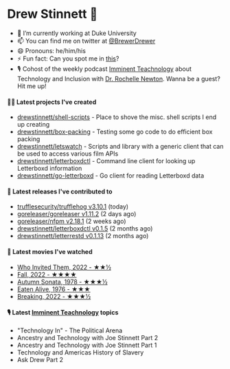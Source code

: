
# Drew Stinnett 👋

- 🔭 I’m currently working at Duke University
- 📫 You can find me on twitter at [@BrewerDrewer](https://twitter.com/BrewerDrewer)
- 😄 Pronouns: he/him/his
- ⚡ Fun fact: Can you spot me in [this](https://www.youtube.com/watch?v=oL9WnB0qHBA)?
- 🎙 Cohost of the weekly podcast [Imminent Teachnology](https://podcast.imminentteachnology.com/) about Technology and Inclusion with [Dr. Rochelle Newton](https://www.linkedin.com/in/drrochellenewton/). Wanna be a guest? Hit me up!

#### 👨‍💻 Latest projects I've created
- [drewstinnett/shell-scripts](https://github.com/drewstinnett/shell-scripts) - Place to shove the misc. shell scripts I end up creating
- [drewstinnett/box-packing](https://github.com/drewstinnett/box-packing) - Testing some go code to do efficient box packing
- [drewstinnett/letswatch](https://github.com/drewstinnett/letswatch) - Scripts and library with a generic client that can be used to access various film APIs
- [drewstinnett/letterboxdctl](https://github.com/drewstinnett/letterboxdctl) - Command line client for looking up Letterboxd information
- [drewstinnett/go-letterboxd](https://github.com/drewstinnett/go-letterboxd) - Go client for reading Letterboxd data

#### 🚀 Latest releases I've contributed to
- [trufflesecurity/trufflehog v3.10.1](https://github.com/trufflesecurity/trufflehog/releases/tag/v3.10.1) (today)
- [goreleaser/goreleaser v1.11.2](https://github.com/goreleaser/goreleaser/releases/tag/v1.11.2) (2 days ago)
- [goreleaser/nfpm v2.18.1](https://github.com/goreleaser/nfpm/releases/tag/v2.18.1) (2 weeks ago)
- [drewstinnett/letterboxdctl v0.1.5](https://github.com/drewstinnett/letterboxdctl/releases/tag/v0.1.5) (2 months ago)
- [drewstinnett/letterrestd v0.1.13](https://github.com/drewstinnett/letterrestd/releases/tag/v0.1.13) (2 months ago)

#### 🍿 Latest movies I've watched
- [Who Invited Them, 2022 - ★★½](https://letterboxd.com/mondodrew/film/who-invited-them/)
- [Fall, 2022 - ★★★★](https://letterboxd.com/mondodrew/film/fall-2022/)
- [Autumn Sonata, 1978 - ★★★½](https://letterboxd.com/mondodrew/film/autumn-sonata/)
- [Eaten Alive, 1976 - ★★★](https://letterboxd.com/mondodrew/film/eaten-alive/)
- [Breaking, 2022 - ★★★½](https://letterboxd.com/mondodrew/film/breaking-2022/)

#### 🎙 Latest [Imminent Teachnology](https://podcast.imminentteachnology.com/) topics
- &#34;Technology In&#34; - The Political Arena
- Ancestry and Technology with Joe Stinnett Part 2
- Ancestry and Technology with Joe Stinnett Part 1
- Technology and Americas History of Slavery
- Ask Drew Part 2
